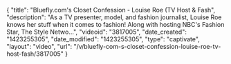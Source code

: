 {
    "title": "Bluefly.com's Closet Confession - Louise Roe (TV Host & Fash",
    "description": "As a TV presenter, model, and fashion journalist, Louise Roe knows her stuff when it comes to fashion! Along with hosting NBC's Fashion Star, The Style Netwo...",
    "videoid": "3817005",
    "date_created": "1423255305",
    "date_modified": "1423255305",
    "type": "captivate",
    "layout": "video",
    "url": "\/v\/bluefly-com-s-closet-confession-louise-roe-tv-host-fash\/3817005"
}
